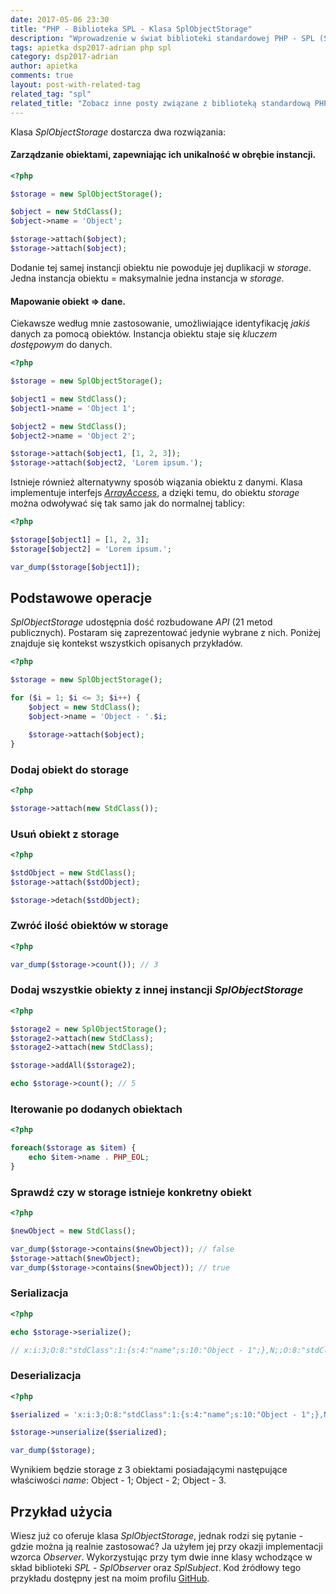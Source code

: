 ```yaml
---
date: 2017-05-06 23:30
title: "PHP - Biblioteka SPL - Klasa SplObjectStorage"
description: "Wprowadzenie w świat biblioteki standardowej PHP - SPL (Standard PHP Library). Omówienie klasy SplObjectStorage."
tags: apietka dsp2017-adrian php spl
category: dsp2017-adrian
author: apietka
comments: true
layout: post-with-related-tag
related_tag: "spl"
related_title: "Zobacz inne posty związane z biblioteką standardową PHP - SPL"
---
```


Klasa *SplObjectStorage* dostarcza dwa rozwiązania:

#### Zarządzanie obiektami, zapewniając ich unikalność w obrębie instancji.

~~~php
<?php

$storage = new SplObjectStorage();

$object = new StdClass();
$object->name = 'Object';

$storage->attach($object);
$storage->attach($object);
~~~

Dodanie tej samej instancji obiektu nie powoduje jej duplikacji w *storage*. Jedna instancja obiektu = maksymalnie jedna instancja w *storage*.

#### Mapowanie obiekt => dane.

Ciekawsze według mnie zastosowanie, umożliwiające identyfikację *jakiś* danych za pomocą obiektów. Instancja obiektu staje się *kluczem dostępowym* do danych.

~~~php
<?php

$storage = new SplObjectStorage();

$object1 = new StdClass();
$object1->name = 'Object 1';

$object2 = new StdClass();
$object2->name = 'Object 2';

$storage->attach($object1, [1, 2, 3]);
$storage->attach($object2, 'Lorem ipsum.');
~~~

Istnieje również alternatywny sposób wiązania obiektu z danymi. Klasa implementuje interfejs *[ArrayAccess](http://php.net/manual/en/class.arrayaccess.php)*, a dzięki temu, do obiektu *storage* można odwoływać się tak samo jak do normalnej tablicy:

~~~php
<?php

$storage[$object1] = [1, 2, 3];
$storage[$object2] = 'Lorem ipsum.';

var_dump($storage[$object1]);
~~~

## Podstawowe operacje

*SplObjectStorage* udostępnia dość rozbudowane *API* (21 metod publicznych). Postaram się zaprezentować jedynie wybrane z nich. Poniżej znajduje się kontekst wszystkich opisanych przykładów.

~~~php
<?php

$storage = new SplObjectStorage();

for ($i = 1; $i <= 3; $i++) {
    $object = new StdClass();
    $object->name = 'Object - '.$i;

    $storage->attach($object);
}
~~~

### Dodaj obiekt do storage

~~~php
<?php

$storage->attach(new StdClass());
~~~

### Usuń obiekt z storage

~~~php
<?php

$stdObject = new StdClass();
$storage->attach($stdObject);

$storage->detach($stdObject);
~~~

### Zwróć ilość obiektów w storage

~~~php
<?php

var_dump($storage->count()); // 3
~~~

### Dodaj wszystkie obiekty z innej instancji *SplObjectStorage*

~~~php
<?php

$storage2 = new SplObjectStorage();
$storage2->attach(new StdClass);
$storage2->attach(new StdClass);

$storage->addAll($storage2);

echo $storage->count(); // 5
~~~

### Iterowanie po dodanych obiektach

~~~php
<?php

foreach($storage as $item) {
    echo $item->name . PHP_EOL;
}
~~~

### Sprawdź czy w storage istnieje konkretny obiekt

~~~php
<?php

$newObject = new StdClass();

var_dump($storage->contains($newObject)); // false
$storage->attach($newObject);
var_dump($storage->contains($newObject)); // true
~~~

### Serializacja

~~~php
<?php

echo $storage->serialize();

// x:i:3;O:8:"stdClass":1:{s:4:"name";s:10:"Object - 1";},N;;O:8:"stdClass":1:{s:4:"name";s:10:"Object - 2";},N;;O:8:"stdClass":1:{s:4:"name";s:10:"Object - 3";},N;;m:a:0:{}
~~~

### Deserializacja

~~~php
<?php

$serialized = 'x:i:3;O:8:"stdClass":1:{s:4:"name";s:10:"Object - 1";},N;;O:8:"stdClass":1:{s:4:"name";s:10:"Object - 2";},N;;O:8:"stdClass":1:{s:4:"name";s:10:"Object - 3";},N;;m:a:0:{}';

$storage->unserialize($serialized);

var_dump($storage);
~~~

Wynikiem będzie storage z 3 obiektami posiadającymi następujące właściwości *name*: Object - 1; Object - 2; Object - 3.

## Przykład użycia

Wiesz już co oferuje klasa *SplObjectStorage*, jednak rodzi się pytanie - gdzie można ją realnie zastosować? Ja użyłem jej przy okazji implementacji wzorca *Observer*. Wykorzystując przy tym dwie inne klasy wchodzące w skład biblioteki *SPL* - *SplObserver* oraz  *SplSubject*. Kod źródłowy tego przykładu dostępny jest na moim profilu [GitHub](https://github.com/adrianpietka/notes/blob/master/php-spl/spl-observer-pattern.php).